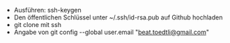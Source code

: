 - Ausführen:
ssh-keygen
- Den öffentlichen Schlüssel unter ~/.ssh/id-rsa.pub
auf Github hochladen
- git clone mit ssh
- Angabe von 
git config --global user.email "beat.toedtli@gmail.com"

